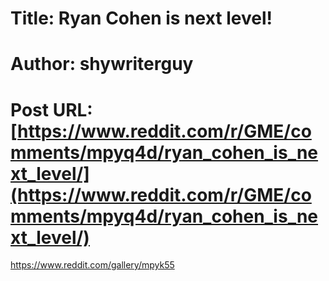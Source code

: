 # Title: Ryan Cohen is next level!
# Author: shywriterguy
# Post URL: [https://www.reddit.com/r/GME/comments/mpyq4d/ryan_cohen_is_next_level/](https://www.reddit.com/r/GME/comments/mpyq4d/ryan_cohen_is_next_level/)


https://www.reddit.com/gallery/mpyk55